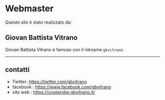# Webmaster

Questo sito è stato realizzato da:

## Giovan Battista Vitrano

Giovan Battista Vitrano è famoso con il nikname `gbvitrano`.

---

## contatti

- Twitter: https://twitter.com/gbvitrano
- facebook : https://www.facebook.com/gbvitrano
- sito web : https://coseerobe.gbvitrano.it/